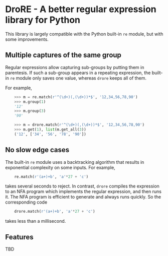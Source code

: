 # DroRE - A better regular expression library for Python

This library is largely compatible with the Python built-in `re` module,
but with some improvements.

## Multiple captures of the same group

Regular expressions allow capturing sub-groups by putting them in parentesis.
If such a sub-group appears in a repeating expression, the built-in `re`
module only saves one value, whereas `drore` keeps all of them.

For example,
```python
    >>> m = re.match(r'^(\d+)(,(\d+))*$', '12,34,56,78,90')
    >>> m.group(1)
    '12'
    >>> m.group(3)
    '90'

    >>> m = drore.match(r'^(\d+)(,(\d+))*$', '12,34,56,78,90')
    >>> m.get(1), list(m.get_all(3))
    ('12', ['34', '56', '78', '90'])
```

## No slow edge cases

The built-in `re` module uses a backtracking algorithm that results in
exponential complexity on some inputs. For example,

```python
    re.match(r'(a+)+b', 'a'*27 + 'c')
```

takes several seconds to reject. In contrast, `drore` compiles the expression
to an NFA program which implements the regular expression, and then runs it.
The NFA program is efficient to generate and always runs quickly. So the
corresponding code

```python
    drore.match(r'(a+)+b', 'a'*27 + 'c')
```

takes less than a millisecond.

## Features

TBD
